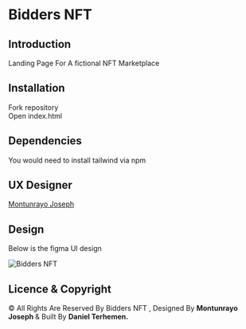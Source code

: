 # Bidders NFT

## Introduction

Landing Page For A fictional NFT Marketplace

## Installation

Fork repository <br> Open index.html

## Dependencies

You would need to install tailwind via npm 

## UX Designer

[Montunrayo Joseph](https://www.linkedin.com/in/motunrayojoseph/)

## Design

Below is the figma UI design

![Bidders NFT](./src/assets/images/Bidders%20web.png)


## Licence & Copyright

&copy; All Rights Are Reserved By Bidders NFT , Designed By <strong>Montunrayo Joseph </strong> & Built By <strong>Daniel Terhemen. </strong>
